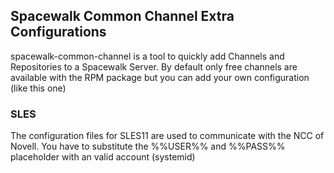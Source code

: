 ## Spacewalk Common Channel Extra Configurations
spacewalk-common-channel is a tool to quickly add Channels and Repositories to a Spacewalk Server. By default only free channels are available with the RPM package but you can add your own configuration (like this one)


### SLES 
The configuration files for SLES11 are used to communicate with the NCC of Novell. You have to substitute the %%USER%% and %%PASS%% placeholder with an valid account (systemid)
